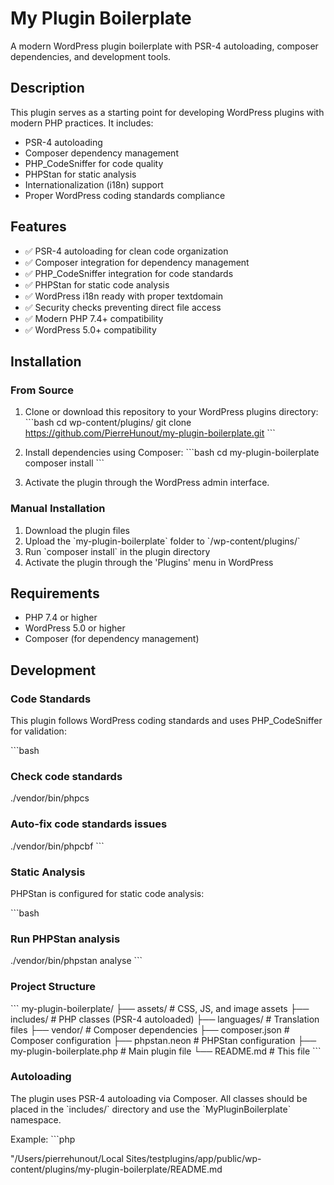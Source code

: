 # My Plugin Boilerplate

A modern WordPress plugin boilerplate with PSR-4 autoloading, composer dependencies, and development tools.

## Description

This plugin serves as a starting point for developing WordPress plugins with modern PHP practices. It includes:

- PSR-4 autoloading  
- Composer dependency management
- PHP_CodeSniffer for code quality
- PHPStan for static analysis
- Internationalization (i18n) support
- Proper WordPress coding standards compliance

## Features

- ✅ PSR-4 autoloading for clean code organization
- ✅ Composer integration for dependency management  
- ✅ PHP_CodeSniffer integration for code standards
- ✅ PHPStan for static code analysis
- ✅ WordPress i18n ready with proper textdomain
- ✅ Security checks preventing direct file access
- ✅ Modern PHP 7.4+ compatibility
- ✅ WordPress 5.0+ compatibility

## Installation

### From Source

1. Clone or download this repository to your WordPress plugins directory:
   \`\`\`bash
   cd wp-content/plugins/
   git clone <https://github.com/PierreHunout/my-plugin-boilerplate.git>
   \`\`\`

2. Install dependencies using Composer:
   \`\`\`bash
   cd my-plugin-boilerplate
   composer install
   \`\`\`

3. Activate the plugin through the WordPress admin interface.

### Manual Installation

1. Download the plugin files
2. Upload the \`my-plugin-boilerplate\` folder to \`/wp-content/plugins/\`
3. Run \`composer install\` in the plugin directory
4. Activate the plugin through the 'Plugins' menu in WordPress

## Requirements

- PHP 7.4 or higher
- WordPress 5.0 or higher  
- Composer (for dependency management)

## Development

### Code Standards

This plugin follows WordPress coding standards and uses PHP_CodeSniffer for validation:

\`\`\`bash

### Check code standards

./vendor/bin/phpcs

### Auto-fix code standards issues

./vendor/bin/phpcbf
\`\`\`

### Static Analysis

PHPStan is configured for static code analysis:

\`\`\`bash

### Run PHPStan analysis

./vendor/bin/phpstan analyse
\`\`\`

### Project Structure

\`\`\`
my-plugin-boilerplate/
├── assets/              # CSS, JS, and image assets
├── includes/            # PHP classes (PSR-4 autoloaded)
├── languages/           # Translation files
├── vendor/              # Composer dependencies
├── composer.json        # Composer configuration
├── phpstan.neon        # PHPStan configuration
├── my-plugin-boilerplate.php  # Main plugin file
└── README.md           # This file
\`\`\`

### Autoloading

The plugin uses PSR-4 autoloading via Composer. All classes should be placed in the \`includes/\` directory and use the \`MyPluginBoilerplate\` namespace.

Example:
\`\`\`php
<?php
namespace MyPluginBoilerplate;

class ExampleClass {
    // Your code here
}
\`\`\`

### Internationalization

The plugin is translation-ready with the textdomain \`my-plugin-boilerplate\`. All translatable strings use proper WordPress i18n functions with:

- Ordered placeholders for multi-placeholder strings
- Translators comments for placeholder clarification
- Proper textdomain usage

## Contributing

1. Fork the repository
2. Create a feature branch (\`git checkout -b feature/amazing-feature\`)
3. Make your changes following the coding standards
4. Run tests and code analysis
5. Commit your changes (\`git commit -m 'Add amazing feature'\`)
6. Push to the branch (\`git push origin feature/amazing-feature\`)
7. Open a Pull Request

### Code Quality Checks

Before submitting a PR, ensure your code passes all quality checks:

\`\`\`bash
# Install dependencies
composer install

# Check coding standards
./vendor/bin/phpcs

# Run static analysis
./vendor/bin/phpstan analyse

# Auto-fix coding standards (if possible)
./vendor/bin/phpcbf
\`\`\`

## License

This project is licensed under the GPL-3.0 License - see the [LICENSE](https://www.gnu.org/licenses/gpl-3.0.html) for details.

## Author

=== Pierre Hunout ===

- Website: [https://pierrehunout.com/](https://pierrehunout.com/)
- GitHub: [@PierreHunout](https://github.com/PierreHunout)

## Changelog

### 1.0.0
- Initial release
- PSR-4 autoloading implementation
- Composer integration
- Code quality tools integration
- WordPress i18n compliance
- Security enhancements

## Support

For support, feature requests, or bug reports, please use the [GitHub Issues](https://github.com/PierreHunout/my-plugin-boilerplate/issues) page.

## Acknowledgments

- WordPress community for coding standards and best practices
- Composer for dependency management
- PHP_CodeSniffer and PHPStan for code quality tools" > "/Users/pierrehunout/Local Sites/testplugins/app/public/wp-content/plugins/my-plugin-boilerplate/README.md

